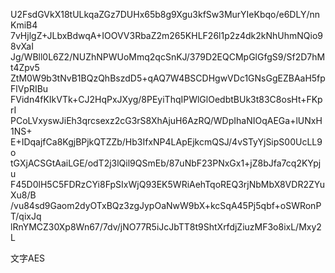 U2FsdGVkX18tULkqaZGz7DUHx65b8g9Xgu3kfSw3MurYIeKbqo/e6DLY/nnKmiB4
7vHjlgZ+JLbxBdwqA+IOOVV3RbaZ2m265KHLF26l1p2z4dk2kNhUhmNQio98vXaI
Jg/WBll0L6Z2/NUZhNPWUoMmq2qcSnKJ/379D2EQCMpGlGfgS9/Sf2D7hMt4Zpv5
ZtM0W9b3tNvB1BQzQhBszdD5+qAQ7W4BSCDHgwVDc1GNsGgEZBAaH5fpFlVpRIBu
FVidn4fKIkVTk+CJ2HqPxJXyg/8PEyiThqIPWlGlOedbtBUk3t83C8osHt+FKprI
PCoLVxyswJiEh3qrcsexz2cG3rS8XhAjuH6AzRQ/WDpIhaNIOqAEGa+lUNxH1NS+
E+IDqajfCa8KgjBPjkQTZZb/Hb3IfxNP4LApEjkcmQSJ/4vSTyYjSipS00UcLL9o
tGXjACSGtAaiLGE/odT2j3lQil9QSmEb/87uNbF23PNxGx1+jZ8bJfa7cq2KYpju
F45D0lH5C5FDRzCYi8FpSIxWjQ93EK5WRiAehTqoREQ3rjNbMbX8VDR2ZYuXu8/B
/vu84sd9Gaom2dyOTxBQz3zgJypOaNwW9bX+kcSqA45Pj5qbf+oSWRonPT/qixJq
lRnYMCZ30Xp8Wn67/7dv/jNO77R5iJcJbTT8t9ShtXrfdjZiuzMF3o8ixL/Mxy2L


文字AES
